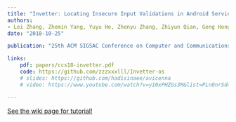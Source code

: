```yaml
---
title: "Invetter: Locating Insecure Input Validations in Android Services"
authors:
- Lei Zhang, Zhemin Yang, Yuyu He, Zhenyu Zhang, Zhiyun Qian, Geng Hong, Yuan Zhang and Min Yang
date: "2018-10-25"

publication: "25th ACM SIGSAC Conference on Computer and Communications Security (ACM CCS'18)"

links:
    pdf: papers/ccs18-invetter.pdf
    code: https://github.com/zzzxxxlll/Invetter-os
    # slides: https://github.com/hadisinaee/avicenna
    # video: https://www.youtube.com/watch?v=y10xPHZGs3M&list=PLn0nrSd4xjjbyUeai0oevMrT8_IwnBo4R

---
```



[See the wiki page for tutorial!](https://github.com/hadisinaee/avicenna/wiki)
